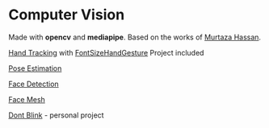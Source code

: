 # Computer Vision
Made with **opencv** and **mediapipe**. Based on the works of [Murtaza Hassan](https://www.youtube.com/watch?v=01sAkU_NvOY&t=2s&ab_channel=freeCodeCamp.org "Advanced Computer Vision with Python").

[Hand Tracking](./HandTracking) with [FontSizeHandGesture](./HandTracking/FontSizeHandGesture.py) Project included

[Pose Estimation](./PoseEstimation)

[Face Detection](./FaceDetection)

[Face Mesh](./FaceMesh)

[Dont Blink](./DontBlink) - personal project
